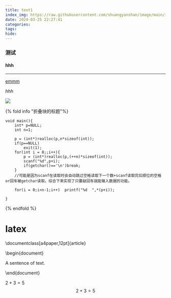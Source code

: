 ```yaml
---
title: text1
index_img: https://raw.githubusercontent.com/shuangyanshan/image/main/img/freecompress-%E3%80%8A-%E6%B0%B4-%E6%BC%AB-%E9%87%91-%E5%B1%B1-%E3%80%8B_100285573.jpeg 
date: 2024-03-25 22:27:41
categories:
tags:
hide:
---
```


### 测试

#### hhh

<!-- more -->

---

<u>emmm</u>

_hhh_

![](https://raw.githubusercontent.com/shuangyanshan/image/main/img/942016582!figure_large.jpg)

{% fold info "折叠块的标题"%}
```
void main(){
    int* p=NULL;
    int n=1;
    
    p = (int*)realloc(p,n*sizeof(int));
    if(p==NULL)
        exit(1);
    for(int i = 0;;i++){
        p = (int*)realloc(p,(++n)*sizeof(int));
        scanf("%d",p+i);
        if(getchar()=='\n')break;
    }
    //可能是因为scanf在读取时会自动跳过空格读取下一个数+scanf读取完后顺位的空格or回车被getchar读取。综合下来实现了只要敲回车就能输入数据的功能。
    
    for(i = 0;i<n-1;i++)  printf("%d  ",*(p+i));

}
```
{% endfold %}

# latex

\documentclass[a4paper,12pt]{article}

\begin{document}

A sentence of text.

\end{document}

$2+3 =5$
$$2+3 = 5$$

